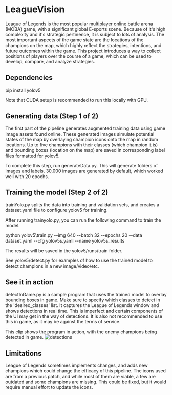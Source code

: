 # LeagueVision
League of Legends is the most popular multiplayer online battle arena (MOBA) game, with a significant global E-sports scene. Because of it's high complexity and it's strategic pertinence, it is subject to lots of analysis. The most important aspects of the game state are the locations of the champions on the map, which highly reflect the strategies, intentions, and future outcomes within the game. This project introduces a way to collect positions of players over the course of a game, which can be used to develop, compare, and analyze strategies.

## Dependencies
pip install yolov5

Note that CUDA setup is recommended to run this locally with GPU. 

## Generating data (Step 1 of 2)
The first part of the pipeline generates augmented training data using game image assets found online. These generated images simulate potential states of the map by overlaying champion icons onto the map in random locations. Up to five champions with their classes (which champion it is) and bounding boxes (location on the map) are saved in corresponding label files formatted for yolov5.

To complete this step, run generateData.py. This will generate folders of images and labels. 30,000 images are generated by default, which worked well with 20 epochs.

## Training the model (Step 2 of 2)
trainYolo.py splits the data into training and validation sets, and creates a dataset.yaml file to configure yolov5 for training. 

After running trainyolo.py, you can run the following command to train the model. 

python yolov5\train.py --img 640 --batch 32 --epochs 20 --data dataset.yaml --cfg yolov5s.yaml --name yolov5s_results

The results will be saved in the yolov5/runs/train folder.

See yolov5/detect.py for examples of how to use the trained model to detect champions in a new image/video/etc.


## See it in action
detectInGame.py is a sample program that uses the trained model to overlay bounding boxes in game. Make sure to specify which classes to detect in the 'desired_classes' list. It captures the League of Legends window and shows detections in real time. This is imperfect and certain components of the UI may get in the way of detections. It is also not recommended to use this in game, as it may be against the terms of service.


This clip shows the program in action, with the enemy champions being detected in game.
![detections](/detections.gif)

## Limitations
League of Legends sometimes implements changes, and adds new champions which could change the efficacy of this pipeline. The icons used are from a previous patch, and while most of them are viable, a few are outdated and some champions are missing. This could be fixed, but it would require manual effort to update the icons.
